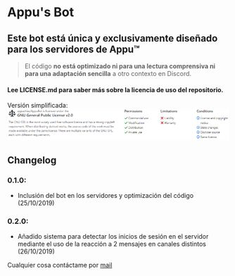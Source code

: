# Appu's Bot
## Este bot está única y exclusivamente diseñado para los servidores de Appu™

>El código **no está optimizado ni para una lectura comprensiva ni para una adaptación sencilla** a otro contexto en Discord.

#### Lee LICENSE.md para saber más sobre la licencia de uso del repositorio.
Versión simplificada:
![alt text](https://github.com/appuchias/AppuBot/blob/master/AppuBot_license.png)

## Changelog
### 0.1.0:
 - Inclusión del bot en los servidores y optimización del código
(25/10/2019)
### 0.2.0:
 - Añadido sistema para detectar los inicios de sesión en el servidor mediante el uso de la reacción a 2 mensajes en canales distintos
(26/10/2019)

Cualquier cosa contáctame por [mail](mailto:fernandez.fer.pabloff@gmail.com)
